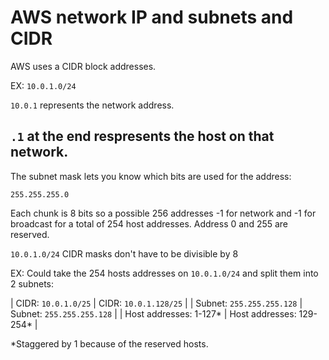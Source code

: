 # AWS network IP and subnets and CIDR
AWS uses a CIDR block addresses.


EX: `10.0.1.0/24`

`10.0.1` represents the network address.


`.1` at the end respresents the host on that network.
---
The subnet mask lets you know which bits are used for the address:


`255.255.255.0`

Each chunk is 8 bits so a possible 256 addresses -1 for network and -1 for broadcast for
a total of 254 host addresses. Address 0 and 255 are reserved.


`10.0.1.0/24` CIDR masks don't have to be divisible by 8


EX: Could take the 254 hosts addresses on `10.0.1.0/24` and 
split them into 2 subnets: 

| CIDR: `10.0.1.0/25` | CIDR: `10.0.1.128/25` |
| Subnet: `255.255.255.128`	| Subnet: `255.255.255.128` |
| Host addresses: 1-127* | Host addresses: 129-254* |

*Staggered by 1 because of the reserved hosts.




